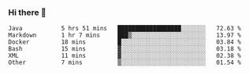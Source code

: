 ### Hi there 👋

<!--
**urzz/urzz** is a ✨ _special_ ✨ repository because its `README.md` (this file) appears on your GitHub profile.

Here are some ideas to get you started:

- 🔭 I’m currently working on ...
- 🌱 I’m currently learning ...
- 👯 I’m looking to collaborate on ...
- 🤔 I’m looking for help with ...
- 💬 Ask me about ...
- 📫 How to reach me: ...
- 😄 Pronouns: ...
- ⚡ Fun fact: ...
-->

<!--START_SECTION:waka-->

```text
Java           5 hrs 51 mins   ██████████████████░░░░░░░   72.63 %
Markdown       1 hr 7 mins     ███▒░░░░░░░░░░░░░░░░░░░░░   13.97 %
Docker         18 mins         █░░░░░░░░░░░░░░░░░░░░░░░░   03.84 %
Bash           15 mins         ▓░░░░░░░░░░░░░░░░░░░░░░░░   03.18 %
XML            11 mins         ▓░░░░░░░░░░░░░░░░░░░░░░░░   02.38 %
Other          7 mins          ▒░░░░░░░░░░░░░░░░░░░░░░░░   01.54 %
```

<!--END_SECTION:waka-->
